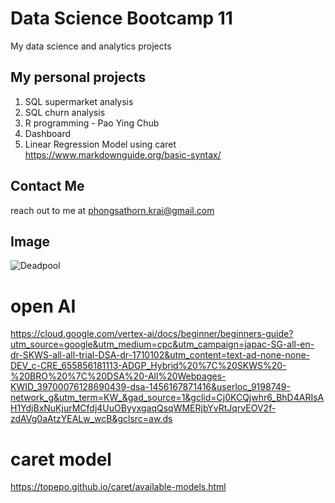 # Data Science Bootcamp 11
My data science and analytics projects

## My personal projects

1. SQL supermarket analysis
2. SQL churn analysis
3. R programming - Pao Ying Chub
4. Dashboard
5. Linear Regression Model using caret
https://www.markdownguide.org/basic-syntax/

## Contact Me
reach out to me at phongsathorn.krai@gmail.com

## Image 
![Deadpool](https://s.isanook.com/mv/0/ud/11/59151/cast_copy.jpg?ip/crop/w670h402/q80/jpg)


# open AI
https://cloud.google.com/vertex-ai/docs/beginner/beginners-guide?utm_source=google&utm_medium=cpc&utm_campaign=japac-SG-all-en-dr-SKWS-all-all-trial-DSA-dr-1710102&utm_content=text-ad-none-none-DEV_c-CRE_655856181113-ADGP_Hybrid%20%7C%20SKWS%20-%20BRO%20%7C%20DSA%20-All%20Webpages-KWID_39700076128690439-dsa-1456167871416&userloc_9198749-network_g&utm_term=KW_&gad_source=1&gclid=Cj0KCQjwhr6_BhD4ARIsAH1YdjBxNuKjurMCfdj4UuOByyxgaqQsqWMERjbYvRtJqrvEOV2f-zdAVg0aAtzYEALw_wcB&gclsrc=aw.ds

# caret model
https://topepo.github.io/caret/available-models.html
